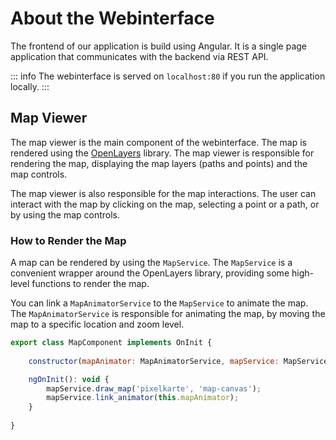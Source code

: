 # About the Webinterface

The frontend of our application is build using Angular. It is a single page application that communicates with the
backend via REST API.

::: info
The webinterface is served on `localhost:80` if you run the application locally.
:::

## Map Viewer

The map viewer is the main component of the webinterface. The map is rendered using
the [OpenLayers](https://openlayers.org/) library. The map viewer is responsible for
rendering the map, displaying the map layers (paths and points) and the map controls.

The map viewer is also responsible for the map interactions. The user can interact with the map
by clicking on the map, selecting a point or a path, or by using the map controls.

### How to Render the Map

A map can be rendered by using the `MapService`. The `MapService` is a convenient wrapper around
the OpenLayers library, providing some high-level functions to render the map.

You can link a `MapAnimatorService` to the `MapService` to animate the map. The `MapAnimatorService`
is responsible for animating the map, by moving the map to a specific location and zoom level.


```javascript
export class MapComponent implements OnInit {
    
    constructor(mapAnimator: MapAnimatorService, mapService: MapService) {}

    ngOnInit(): void {
        mapService.draw_map('pixelkarte', 'map-canvas');
        mapService.link_animator(this.mapAnimator);
    }
    
}
```
